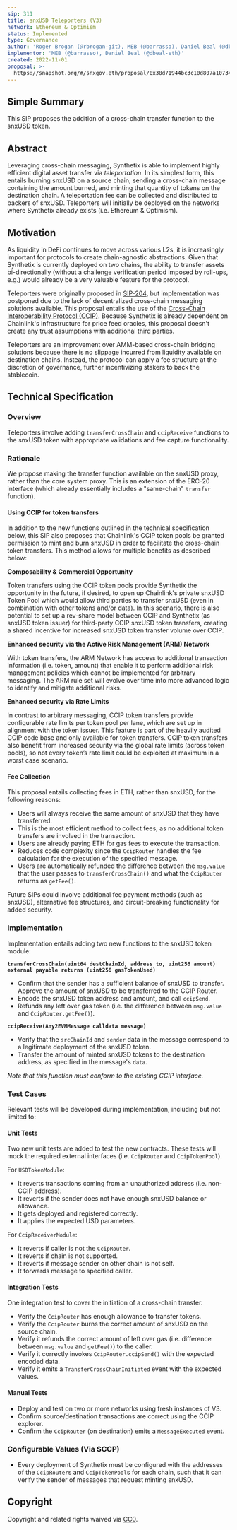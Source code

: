```yaml
---
sip: 311
title: snxUSD Teleporters (V3)
network: Ethereum & Optimism
status: Implemented
type: Governance
author: 'Roger Brogan (@rbrogan-git), MEB (@barrasso), Daniel Beal (@dbeal-eth)'
implementor: 'MEB (@barrasso), Daniel Beal (@dbeal-eth)'
created: 2022-11-01
proposal: >-
  https://snapshot.org/#/snxgov.eth/proposal/0x38d71944bc3c10d807a107341ad523d17e7e1afe238522ab071972ef03db2ad5
---
```


<!--You can leave these HTML comments in your merged SIP and delete the visible duplicate text guides, they will not appear and may be helpful to refer to if you edit it again. This is the suggested template for new SIPs. Note that an SIP number will be assigned by an editor. When opening a pull request to submit your SIP, please use an abbreviated title in the filename, `sip-draft_title_abbrev.md`. The title should be 44 characters or less.-->

## Simple Summary

<!--"If you can't explain it simply, you don't understand it well enough." Simply describe the outcome the proposed changes intends to achieve. This should be non-technical and accessible to a casual community member.-->

This SIP proposes the addition of a cross-chain transfer function to the snxUSD token.

## Abstract

<!--A short (~200 word) description of the proposed change, the abstract should clearly describe the proposed change. This is what *will* be done if the SIP is implemented, not *why* it should be done or *how* it will be done. If the SIP proposes deploying a new contract, write, "we propose to deploy a new contract that will do x".-->

Leveraging cross-chain messaging, Synthetix is able to implement highly efficient digital asset transfer via _teleportation_. In its simplest form, this entails burning snxUSD on a source chain, sending a cross-chain message containing the amount burned, and minting that quantity of tokens on the destination chain. A teleportation fee can be collected and distributed to backers of snxUSD. Teleporters will initially be deployed on the networks where Synthetix already exists (i.e. Ethereum & Optimism).

## Motivation

<!--This is the problem statement. This is the *why* of the SIP. It should clearly explain *why* the current state of the protocol is inadequate.  It is critical that you explain *why* the change is needed, if the SIP proposes changing how something is calculated, you must address *why* the current calculation is inaccurate or wrong. This is not the place to describe how the SIP will address the issue!-->

As liquidity in DeFi continues to move across various L2s, it is increasingly important for protocols to create chain-agnostic abstractions. Given that Synthetix is currently deployed on two chains, the ability to transfer assets bi-directionally (without a challenge verification period imposed by roll-ups, e.g.) would already be a very valuable feature for the protocol.

Teleporters were originally proposed in [SIP-204](https://sips.synthetix.io/sips/sip-204/), but implementation was postponed due to the lack of decentralized cross-chain messaging solutions available. This proposal entails the use of the [Cross-Chain Interoperability Protocol (CCIP)](https://chain.link/cross-chain). Because Synthetix is already dependent on Chainlink's infrastructure for price feed oracles, this proposal doesn't create any trust assumptions with additional third parties.

Teleporters are an improvement over AMM-based cross-chain bridging solutions because there is no slippage incurred from liquidity available on destination chains. Instead, the protocol can apply a fee structure at the discretion of governance, further incentivizing stakers to back the stablecoin.

## Technical Specification

<!--The specification should describe the syntax and semantics of any new feature, there are five sections
1. Overview
2. Rationale
3. Technical Specification
4. Test Cases
5. Configurable Values
-->

### Overview

<!--This is a high level overview of *how* the SIP will solve the problem. The overview should clearly describe how the new feature will be implemented.-->

Teleporters involve adding `transferCrossChain` and `ccipReceive` functions to the snxUSD token with appropriate validations and fee capture functionality.

### Rationale

<!--This is where you explain the reasoning behind how you propose to solve the problem. Why did you propose to implement the change in this way, what were the considerations and trade-offs. The rationale fleshes out what motivated the design and why particular design decisions were made. It should describe alternate designs that were considered and related work. The rationale may also provide evidence of consensus within the community, and should discuss important objections or concerns raised during discussion.-->

We propose making the transfer function available on the snxUSD proxy, rather than the core system proxy. This is an extension of the ERC-20 interface (which already essentially includes a "same-chain" `transfer` function).

#### Using CCIP for token transfers

In addition to the new functions outlined in the technical specification below, this SIP also proposes that Chainlink's CCIP token pools be granted permission to mint and burn snxUSD in order to facilitate the cross-chain token transfers. This method allows for multiple benefits as described below:

**Composability & Commercial Opportunity**

Token transfers using the CCIP token pools provide Synthetix the opportunity in the future, if desired, to open up Chainlink's private snxUSD Token Pool which would allow third parties to transfer snxUSD (even in combination with other tokens and/or data). In this scenario, there is also potential to set up a rev-share model between CCIP and Synthetix (as snxUSD token issuer) for third-party CCIP snxUSD token transfers, creating a shared incentive for increased snxUSD token transfer volume over CCIP.

**Enhanced security via the Active Risk Management (ARM) Network**

With token transfers, the ARM Network has access to additional transaction information (i.e. token, amount) that enable it to perform additional risk management policies which cannot be implemented for arbitrary messaging. The ARM rule set will evolve over time into more advanced logic to identify and mitigate additional risks.

**Enhanced security via Rate Limits**

In contrast to arbitrary messaging, CCIP token transfers provide configurable rate limits per token pool per lane, which are set up in alignment with the token issuer. This feature is part of the heavily audited CCIP code base and only available for token transfers. CCIP token transfers also benefit from increased security via the global rate limits (across token pools), so not every token’s rate limit could be exploited at maximum in a worst case scenario.

#### Fee Collection

This proposal entails collecting fees in ETH, rather than snxUSD, for the following reasons:

- Users will always receive the same amount of snxUSD that they have transferred.
- This is the most efficient method to collect fees, as no additional token transfers are involved in the transaction.
- Users are already paying ETH for gas fees to execute the transaction.
- Reduces code complexity since the `CcipRouter` handles the fee calculation for the execution of the specified message.
- Users are automatically refunded the difference between the `msg.value` that the user passes to `transferCrossChain()` and what the `CcipRouter` returns as `getFee()`.

Future SIPs could involve additional fee payment methods (such as snxUSD), alternative fee structures, and circuit-breaking functionality for added security.

### Implementation

<!--The technical specification should outline the public API of the changes proposed. That is, changes to any of the interfaces Synthetix currently exposes or the creations of new ones.-->

Implementation entails adding two new functions to the snxUSD token module:

**`transferCrossChain(uint64 destChainId, address to, uint256 amount) external payable returns (uint256 gasTokenUsed)`**

- Confirm that the sender has a sufficient balance of snxUSD to transfer.
Approve the amount of snxUSD to be transferred to the CCIP Router.
- Encode the snxUSD token address and amount, and call `ccipSend`.
- Refunds any left over gas token (i.e. the difference between `msg.value` and `CcipRouter.getFee()`).

**`ccipReceive(Any2EVMMessage calldata message)`**

- Verify that the `srcChainId` and `sender` data in the message correspond to a legitimate deployment of the snxUSD token.
- Transfer the amount of minted snxUSD tokens to the destination address, as specified in the message's `data`.

_Note that this function must conform to the existing CCIP interface._

### Test Cases

<!--Test cases for an implementation are mandatory for SIPs but can be included with the implementation.-->

Relevant tests will be developed during implementation, including but not limited to:

#### Unit Tests

Two new unit tests are added to test the new contracts. These tests will mock the required external interfaces (i.e. `CcipRouter` and `CcipTokenPool`).

For `USDTokenModule`:

- It reverts transactions coming from an unauthorized address (i.e. non-CCIP address).
- It reverts if the sender does not have enough snxUSD balance or allowance.
- It gets deployed and registered correctly.
- It applies the expected USD parameters.

For `CcipReceiverModule`:

- It reverts if caller is not the `CcipRouter`.
- It reverts if chain is not supported.
- It reverts if message sender on other chain is not self.
- It forwards message to specified caller.

#### Integration Tests

One integration test to cover the initiation of a cross-chain transfer.

- Verify the `CcipRouter` has enough allowance to transfer tokens.
- Verify the `CcipRouter` burns the correct amount of snxUSD on the source chain.
- Verify it refunds the correct amount of left over gas (i.e. difference between `msg.value` and `getFee()`) to the caller.
- Verify it correctly invokes `CcipRouter.ccipSend()` with the expected encoded data.
- Verify it emits a `TransferCrossChainInitiated` event with the expected values.

#### Manual Tests

- Deploy and test on two or more networks using fresh instances of V3.
- Confirm source/destination transactions are correct using the CCIP explorer.
- Confirm the `CcipRouter` (on destination) emits a `MessageExecuted` event.

### Configurable Values (Via SCCP)

<!--Please list all values configurable via SCCP under this implementation.-->

- Every deployment of Synthetix must be configured with the addresses of the `CcipRouter`s and `CcipTokenPool`s for each chain, such that it can verify the sender of messages that request minting snxUSD.

## Copyright

Copyright and related rights waived via [CC0](https://creativecommons.org/publicdomain/zero/1.0/).
